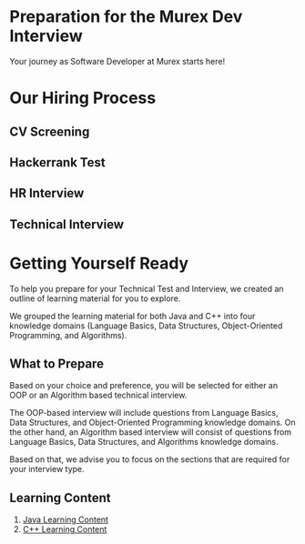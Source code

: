 # Preparation for the Murex Dev Interview 

Your journey as Software Developer at Murex starts here! 

# Our Hiring Process 

## CV Screening 

## Hackerrank Test 

## HR Interview 

## Technical Interview


# Getting Yourself Ready

To help you prepare for your Technical Test and Interview, we created an outline of learning material for you to explore.

We grouped the learning material for both Java and C++ into four knowledge domains (Language Basics, Data Structures, Object-Oriented Programming, and Algorithms).

## What to Prepare
Based on your choice and preference, you will be selected for either an OOP or an Algorithm based technical interview.

The OOP-based interview will include questions from Language Basics, Data Structures, and Object-Oriented Programming knowledge domains.
On the other hand, an Algorithm based interview will consist of questions from Language Basics, Data Structures, and Algorithms knowledge domains.

Based on that, we advise you to focus on the sections that are required for your interview type.

## Learning Content

1. [Java Learning Content](./JAVA.md)
2. [C++ Learning Content](./CPP.md)


